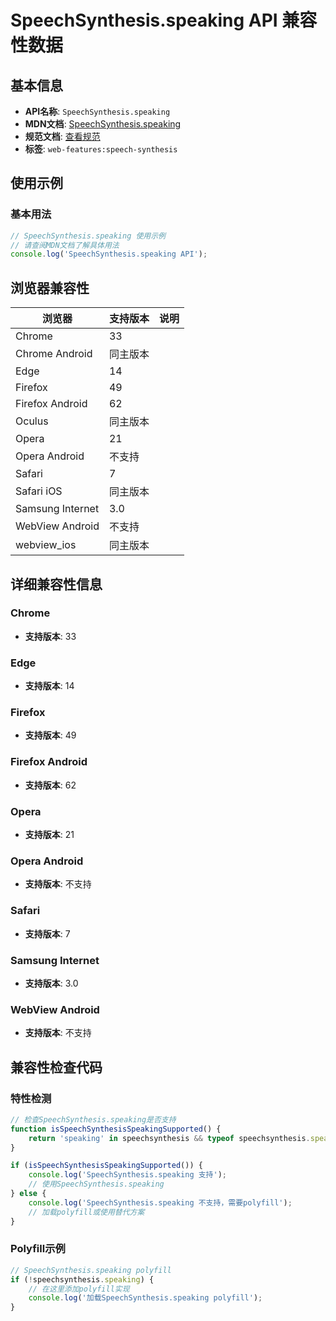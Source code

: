 # SpeechSynthesis.speaking API 兼容性数据

## 基本信息

- **API名称**: `SpeechSynthesis.speaking`
- **MDN文档**: [SpeechSynthesis.speaking](https://developer.mozilla.org/docs/Web/API/SpeechSynthesis/speaking)
- **规范文档**: [查看规范](https://webaudio.github.io/web-speech-api/#dom-speechsynthesis-speaking)
- **标签**: `web-features:speech-synthesis`

## 使用示例

### 基本用法

```javascript
// SpeechSynthesis.speaking 使用示例
// 请查阅MDN文档了解具体用法
console.log('SpeechSynthesis.speaking API');
```

## 浏览器兼容性

| 浏览器 | 支持版本 | 说明 |
|--------|----------|------|
| Chrome | 33 |  |
| Chrome Android | 同主版本 |  |
| Edge | 14 |  |
| Firefox | 49 |  |
| Firefox Android | 62 |  |
| Oculus | 同主版本 |  |
| Opera | 21 |  |
| Opera Android | 不支持 |  |
| Safari | 7 |  |
| Safari iOS | 同主版本 |  |
| Samsung Internet | 3.0 |  |
| WebView Android | 不支持 |  |
| webview_ios | 同主版本 |  |

## 详细兼容性信息

### Chrome

- **支持版本**: 33

### Edge

- **支持版本**: 14

### Firefox

- **支持版本**: 49

### Firefox Android

- **支持版本**: 62

### Opera

- **支持版本**: 21

### Opera Android

- **支持版本**: 不支持

### Safari

- **支持版本**: 7

### Samsung Internet

- **支持版本**: 3.0

### WebView Android

- **支持版本**: 不支持

## 兼容性检查代码

### 特性检测

```javascript
// 检查SpeechSynthesis.speaking是否支持
function isSpeechSynthesisSpeakingSupported() {
    return 'speaking' in speechsynthesis && typeof speechsynthesis.speaking === 'function';
}

if (isSpeechSynthesisSpeakingSupported()) {
    console.log('SpeechSynthesis.speaking 支持');
    // 使用SpeechSynthesis.speaking
} else {
    console.log('SpeechSynthesis.speaking 不支持，需要polyfill');
    // 加载polyfill或使用替代方案
}
```

### Polyfill示例

```javascript
// SpeechSynthesis.speaking polyfill
if (!speechsynthesis.speaking) {
    // 在这里添加polyfill实现
    console.log('加载SpeechSynthesis.speaking polyfill');
}
```


